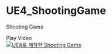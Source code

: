 # UE4_ShootingGame
Shooting Game

Play Video
<br>
 [![UE4로 제작한 Shooting Game](http://img.youtube.com/vi/7j0gP-ht8uQ/0.jpg)](https://youtu.be/7j0gP-ht8uQ=0s) 
